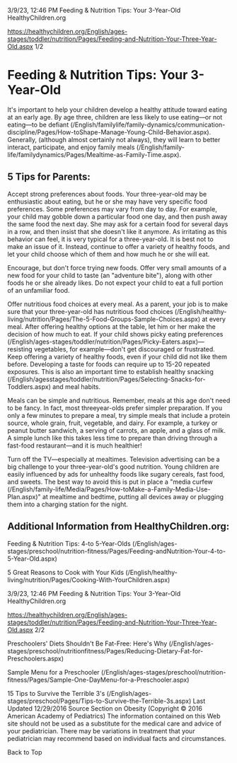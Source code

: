 3/9/23, 12:46 PM Feeding & Nutrition Tips: Your 3-Year-Old HealthyChildren.org 

https://healthychildren.org/English/ages-stages/toddler/nutrition/Pages/Feeding-and-Nutrition-Your-Three-Year-Old.aspx 1/2 

# Feeding & Nutrition Tips: Your 3-Year-Old 

 It's important to help your children develop a healthy attitude toward eating at an early age. By age three, children are less likely to use eating—or not eating—to be defiant (/English/familylife/family-dynamics/communication-discipline/Pages/How-toShape-Manage-Young-Child-Behavior.aspx). Generally, (although almost certainly not always), they will learn to better interact, participate, and enjoy family meals (/English/family-life/familydynamics/Pages/Mealtime-as-Family-Time.aspx). 

## 5 Tips for Parents: 

 Accept strong preferences about foods. Your three-year-old may be enthusiastic about eating, but he or she may have very specific food preferences. Some preferences may vary from day to day. For example, your child may gobble down a particular food one day, and then push away the same food the next day. She may ask for a certain food for several days in a row, and then insist that she doesn't like it anymore. As irritating as this behavior can feel, it is very typical for a three-year-old. It is best not to make an issue of it. Instead, continue to offer a variety of healthy foods, and let your child choose which of them and how much he or she will eat. 

 Encourage, but don't force trying new foods. Offer very small amounts of a new food for your child to taste (an "adventure bite"), along with other foods he or she already likes. Do not expect your child to eat a full portion of an unfamiliar food. 

 Offer nutritious food choices at every meal. As a parent, your job is to make sure that your three-year-old has nutritious food choices (/English/healthy-living/nutrition/Pages/The-5-Food-Groups-Sample-Choices.aspx) at every meal. After offering healthy options at the table, let him or her make the decision of how much to eat. If your child shows picky eating preferences (/English/ages-stages/toddler/nutrition/Pages/Picky-Eaters.aspx)— resisting vegetables, for example—don't get discouraged or frustrated. Keep offering a variety of healthy foods, even if your child did not like them before. Developing a taste for foods can require up to 15-20 repeated exposures. This is also an important time to establish healthy snacking (/English/agesstages/toddler/nutrition/Pages/Selecting-Snacks-for-Toddlers.aspx) and meal habits. 

 Meals can be simple and nutritious. Remember, meals at this age don't need to be fancy. In fact, most threeyear-olds prefer simpler preparation. If you only a few minutes to prepare a meal, try simple meals that include a protein source, whole grain, fruit, vegetable, and dairy. For example, a turkey or peanut butter sandwich, a serving of carrots, an apple, and a glass of milk. A simple lunch like this takes less time to prepare than driving through a fast-food restaurant—and it is much healthier! 

 Turn off the TV—especially at mealtimes. Television advertising can be a big challenge to your three-year-old's good nutrition. Young children are easily influenced by ads for unhealthy foods like sugary cereals, fast food, and sweets. The best way to avoid this is put in place a "media curfew (/English/family-life/Media/Pages/How-toMake-a-Family-Media-Use-Plan.aspx)" at mealtime and bedtime, putting all devices away or plugging them into a charging station for the night. 

## Additional Information from HealthyChildren.org: 

 Feeding & Nutrition Tips: 4-to 5-Year-Olds (/English/ages-stages/preschool/nutrition-fitness/Pages/Feeding-andNutrition-Your-4-to-5-Year-Old.aspx) 

 5 Great Reasons to Cook with Your Kids (/English/healthy-living/nutrition/Pages/Cooking-With-YourChildren.aspx) 


3/9/23, 12:46 PM Feeding & Nutrition Tips: Your 3-Year-Old HealthyChildren.org 

https://healthychildren.org/English/ages-stages/toddler/nutrition/Pages/Feeding-and-Nutrition-Your-Three-Year-Old.aspx 2/2 

 Preschoolers' Diets Shouldn't Be Fat-Free: Here's Why (/English/ages-stages/preschool/nutritionfitness/Pages/Reducing-Dietary-Fat-for-Preschoolers.aspx) 

 Sample Menu for a Preschooler (/English/ages-stages/preschool/nutrition-fitness/Pages/Sample-One-DayMenu-for-a-Preschooler.aspx) 

 15 Tips to Survive the Terrible 3's (/English/ages-stages/preschool/Pages/Tips-to-Survive-the-Terrible-3s.aspx) Last Updated 12/29/2016 Source Section on Obesity (Copyright © 2016 American Academy of Pediatrics) The information contained on this Web site should not be used as a substitute for the medical care and advice of your pediatrician. There may be variations in treatment that your pediatrician may recommend based on individual facts and circumstances. 

 Back to Top 


